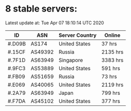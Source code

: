 # 8 stable servers:

Latest update at: Tue Apr 07 18:10:14 UTC 2020

| ID | ASN | Server Country | Online |
| -- | --- | -------------- | ------ |
| #.D09B | AS174 | United States | 37 hrs |
| #.15CF | AS49392 | Russia | 2135 hrs |
| #.7F1D | AS63949 | Singapore | 3383 hrs |
| #.9FC3 | AS53889 | United States | 591 hrs |
| #.FB09 | AS51659 | Russia | 73 hrs |
| #.E069 | AS40065 | United States | 2119 hrs |
| #.2A79 | AS63949 | Japan | 799 hrs |
| #.F7DA | AS45102 | United States | 377 hrs |

